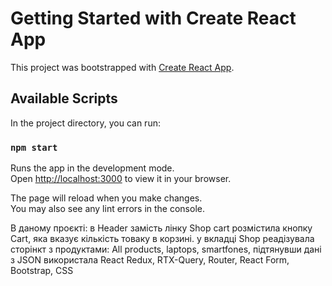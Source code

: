 # Getting Started with Create React App

This project was bootstrapped with [Create React App](https://github.com/facebook/create-react-app).

## Available Scripts

In the project directory, you can run:

### `npm start`

Runs the app in the development mode.\
Open [http://localhost:3000](http://localhost:3000) to view it in your browser.

The page will reload when you make changes.\
You may also see any lint errors in the console.

В даному проєкті:
в Header замість лінку Shop cart розмістила кнопку Cart, яка вказує кількість товаку в корзині.
у вкладці Shop реадізувала сторінкт з продуктами: All products, laptops, smartfones, підтянувши дані з JSON
використала React Redux, RTX-Query, Router, React Form, Bootstrap, CSS



